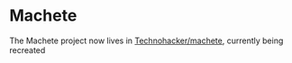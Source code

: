 # Machete
The Machete project now lives in [Technohacker/machete](https://github.com/Technohacker/machete), currently being recreated
